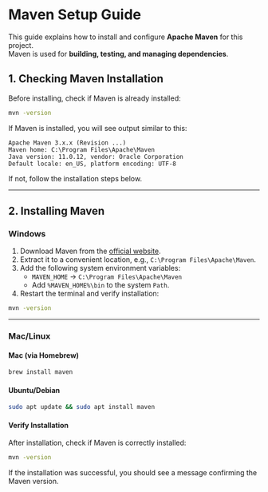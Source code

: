 # Maven Setup Guide

This guide explains how to install and configure **Apache Maven** for this project.  
Maven is used for **building, testing, and managing dependencies**.

## 1. Checking Maven Installation

Before installing, check if Maven is already installed:

```sh
mvn -version
```

If Maven is installed, you will see output similar to this:

```
Apache Maven 3.x.x (Revision ...)
Maven home: C:\Program Files\Apache\Maven
Java version: 11.0.12, vendor: Oracle Corporation
Default locale: en_US, platform encoding: UTF-8
```

If not, follow the installation steps below.

---

## 2. Installing Maven

### **Windows**

1. Download Maven from the [official website](https://maven.apache.org/download.cgi).
2. Extract it to a convenient location, e.g., `C:\Program Files\Apache\Maven`.
3. Add the following system environment variables:
    - `MAVEN_HOME` → `C:\Program Files\Apache\Maven`
    - Add `%MAVEN_HOME%\bin` to the system `Path`.
4. Restart the terminal and verify installation:

```sh
mvn -version
```

---

### **Mac/Linux**

#### **Mac (via Homebrew)**

```sh
brew install maven
```

#### **Ubuntu/Debian**

```sh
sudo apt update && sudo apt install maven
```

#### **Verify Installation**

After installation, check if Maven is correctly installed:

```sh
mvn -version
```

If the installation was successful, you should see a message confirming the Maven version.